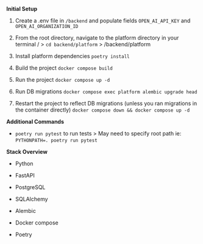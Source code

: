 **Initial Setup**

1. Create a .env file in `/backend` and populate fields `OPEN_AI_API_KEY` and `OPEN_AI_ORGANIZATION_ID`

2. From the root directory, navigate to the platform directory in your terminal
   / > `cd backend/platform` > /backend/platform

3. Install platform dependencies
   `poetry install`

4. Build the project
   `docker compose build`

5. Run the project
   `docker compose up -d`

6. Run DB migrations
   `docker compose exec platform alembic upgrade head`

7. Restart the project to reflect DB migrations (unless you ran migrations in the container directly)
   `docker compose down && docker compose up -d`

**Additional Commands**

- `poetry run pytest` to run tests > May need to specify root path ie: `PYTHONPATH=. poetry run pytest`

**Stack Overview**

- Python
- FastAPI

- PostgreSQL
- SQLAlchemy
- Alembic

- Docker compose
- Poetry
